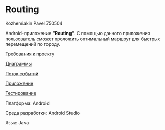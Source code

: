 # Routing
Kozhemiakin Pavel 750504

Android-приложение **“Routing”**. С помощью данного приложения пользователь сможет проложить оптимальный маршрут для быстрых перемещений по городу.

[Требования к проекту](https://github.com/PaBLovko/Routing/blob/master/SRS.md)

[Диаграммы](https://github.com/PaBLovko/Routing/blob/master/UML.md)

[Поток событий](https://github.com/PaBLovko/Routing/blob/master/UseCase_flowOfevents.md)

[Приложение](https://github.com/PaBLovko/Routing/tree/master/src)

[Тестирование](https://github.com/PaBLovko/Routing/blob/master/Test/Test.md)

Платформа: Android

Среда разработки: Android Studio

Язык: Java
